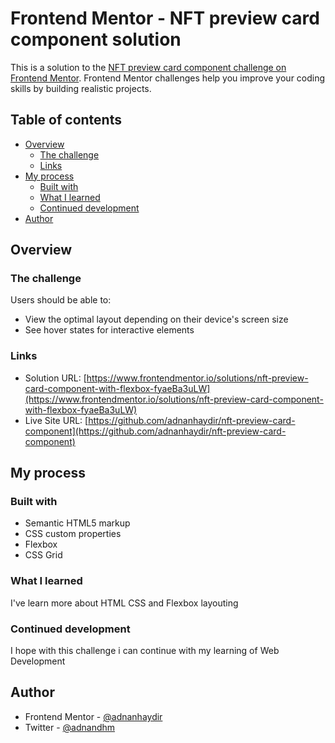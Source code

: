 # Frontend Mentor - NFT preview card component solution

This is a solution to the [NFT preview card component challenge on Frontend Mentor](https://www.frontendmentor.io/challenges/nft-preview-card-component-SbdUL_w0U). Frontend Mentor challenges help you improve your coding skills by building realistic projects. 

## Table of contents

- [Overview](#overview)
  - [The challenge](#the-challenge)
  - [Links](#links)
- [My process](#my-process)
  - [Built with](#built-with)
  - [What I learned](#what-i-learned)
  - [Continued development](#continued-development)
- [Author](#author)

## Overview

### The challenge

Users should be able to:

- View the optimal layout depending on their device's screen size
- See hover states for interactive elements

### Links

- Solution URL: [https://www.frontendmentor.io/solutions/nft-preview-card-component-with-flexbox-fyaeBa3uLW](https://www.frontendmentor.io/solutions/nft-preview-card-component-with-flexbox-fyaeBa3uLW)
- Live Site URL: [https://github.com/adnanhaydir/nft-preview-card-component](https://github.com/adnanhaydir/nft-preview-card-component)

## My process

### Built with

- Semantic HTML5 markup
- CSS custom properties
- Flexbox
- CSS Grid

### What I learned

I've learn more about HTML CSS and Flexbox layouting

### Continued development

I hope with this challenge i can continue with my learning of Web Development

## Author

- Frontend Mentor - [@adnanhaydir](https://www.frontendmentor.io/profile/adnanhaydir)
- Twitter - [@adnandhm](https://www.twitter.com/adnandhm)
